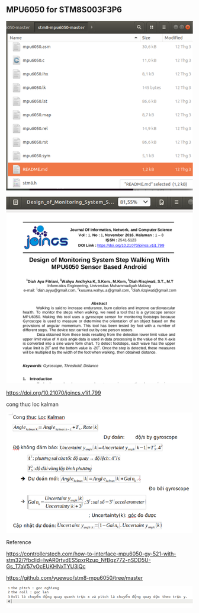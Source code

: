 ## MPU6050 for STM8S003F3P6




![Alt text](image/stm8s_master_reference.png)


![Alt text](image/Design_of_Monitoring_System_Step_Walking_With_MPU6050.png
)

https://doi.org/10.21070/joincs.v1i1.799

cong thuc loc kalman

![Alt text](image/kalman_function.png)

Reference

https://controllerstech.com/how-to-interface-mpu6050-gy-521-with-stm32/?fbclid=IwAR0rtvdES5pxrRzup_NfBqz772-nSDD5U-Gs_T7aV57vOcEUKHNxTYU3lQc


https://github.com/yuewuo/stm8-mpu6050/tree/master

![Alt text](image/pich_roll.png)